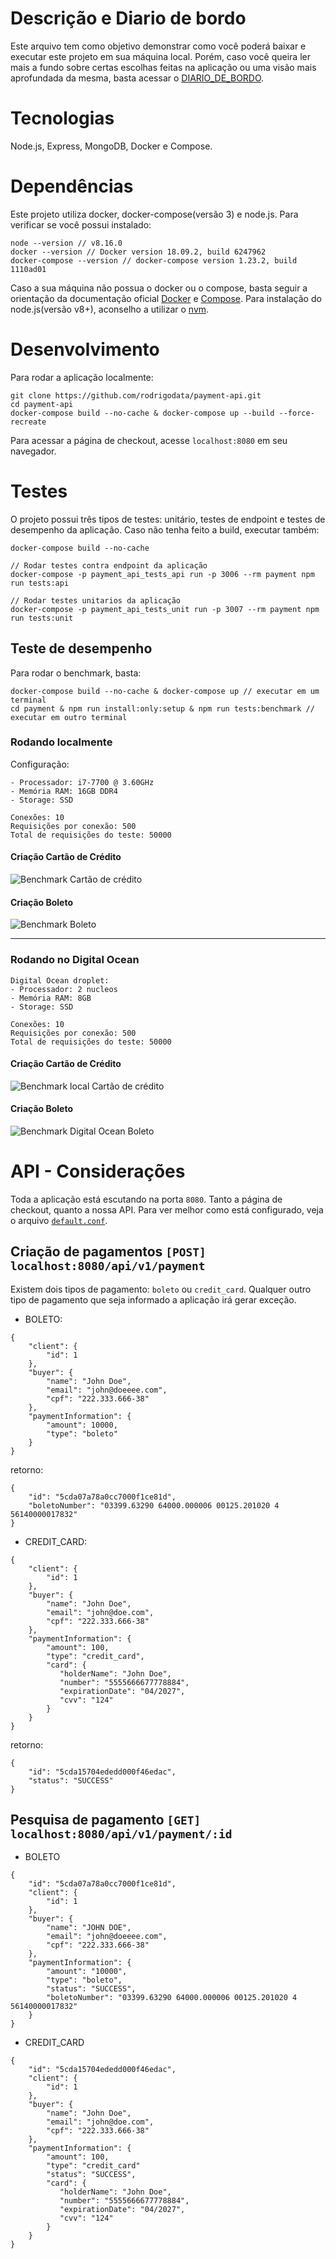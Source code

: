 # Descrição e Diario de bordo
Este arquivo tem como objetivo demonstrar como você poderá baixar e executar este projeto em sua máquina local. Porém, caso você queira ler mais a fundo sobre certas escolhas feitas na aplicação ou uma visão mais aprofundada da mesma, basta acessar o [DIARIO_DE_BORDO](DIARIO_DE_BORDO.MD).

# Tecnologias
Node.js, Express, MongoDB, Docker e Compose.

# Dependências
Este projeto utiliza docker, docker-compose(versão 3) e node.js. Para verificar se você possui instalado:

```shell
node --version // v8.16.0
docker --version // Docker version 18.09.2, build 6247962
docker-compose --version // docker-compose version 1.23.2, build 1110ad01
```

Caso a sua máquina não possua o docker ou o compose, basta seguir a orientação da documentação oficial [Docker](https://docs.docker.com/install/) e [Compose](https://docs.docker.com/compose/install/). Para instalação do node.js(versão v8+), aconselho a utilizar o [nvm](https://github.com/nvm-sh/nvm).

# Desenvolvimento
Para rodar a aplicação localmente:
```shell
git clone https://github.com/rodrigodata/payment-api.git
cd payment-api
docker-compose build --no-cache & docker-compose up --build --force-recreate
```
Para acessar a página de checkout, acesse `localhost:8080` em seu navegador.

# Testes
O projeto possui três tipos de testes: unitário, testes de endpoint e testes de desempenho da aplicação. Caso não tenha feito a build, executar também:
```shell
docker-compose build --no-cache
```

```shell
// Rodar testes contra endpoint da aplicação
docker-compose -p payment_api_tests_api run -p 3006 --rm payment npm run tests:api

// Rodar testes unitarios da aplicação
docker-compose -p payment_api_tests_unit run -p 3007 --rm payment npm run tests:unit
```

## Teste de desempenho
Para rodar o benchmark, basta:
```shell
docker-compose build --no-cache & docker-compose up // executar em um terminal
cd payment & npm run install:only:setup & npm run tests:benchmark // executar em outro terminal
```

### Rodando localmente
   
Configuração:
```shell
- Processador: i7-7700 @ 3.60GHz
- Memória RAM: 16GB DDR4
- Storage: SSD

Conexões: 10
Requisições por conexão: 500
Total de requisições do teste: 50000

```
#### Criação Cartão de Crédito

![Benchmark Cartão de crédito](benchmark_local_credit_card.jpg "Benchmark Cartão de crédito")

#### Criação Boleto
![Benchmark Boleto](benchmark_local_boleto.jpg "Benchmark Boleto")

----

### Rodando no Digital Ocean

```shell
Digital Ocean droplet:
- Processador: 2 nucleos
- Memória RAM: 8GB
- Storage: SSD

Conexões: 10
Requisições por conexão: 500
Total de requisições do teste: 50000
```

#### Criação Cartão de Crédito

![Benchmark local Cartão de crédito](benchmark_digital_ocean_credit_card.jpg "Benchmark local Cartão de crédito")

#### Criação Boleto
![Benchmark Digital Ocean Boleto](benchmark_digital_ocean_boleto.jpg "Benchmark Digital Ocean Boleto")



# API - Considerações
Toda a aplicação está escutando na porta `8080`. Tanto a página de checkout, quanto a nossa API. Para ver melhor como está configurado, veja o arquivo [`default.conf`](default.conf). 

## Criação de pagamentos `[POST]` `localhost:8080/api/v1/payment`
Existem dois tipos de pagamento: `boleto` ou `credit_card`. Qualquer outro tipo de pagamento que seja informado a aplicação irá gerar exceção.

- BOLETO:
```shell
{
	"client": {
		"id": 1
	},
	"buyer": {
		"name": "John Doe",	
		"email": "john@doeeee.com",
		"cpf": "222.333.666-38"
	},
	"paymentInformation": {
		"amount": 10000,
		"type": "boleto"
	}
}
```


retorno:
```shell
{
    "id": "5cda07a78a0cc7000f1ce81d",
    "boletoNumber": "03399.63290 64000.000006 00125.201020 4 56140000017832"
}
```


- CREDIT_CARD:
   
```shell
{
	"client": {
		"id": 1
	},
	"buyer": {
		"name": "John Doe",	
		"email": "john@doe.com",
		"cpf": "222.333.666-38"
	},
	"paymentInformation": {
		"amount": 100,
		"type": "credit_card",
		"card": {
		   "holderName": "John Doe",
		   "number": "5555666677778884",
		   "expirationDate": "04/2027",
		   "cvv": "124"
		}
	}
}
```

retorno:
```shell
{
    "id": "5cda15704ededd000f46edac",
    "status": "SUCCESS"
}
```

## Pesquisa de pagamento `[GET]` `localhost:8080/api/v1/payment/:id`

- BOLETO
```shell
{
    "id": "5cda07a78a0cc7000f1ce81d",
    "client": {
        "id": 1
    },
    "buyer": {
        "name": "JOHN DOE",
        "email": "john@doeeee.com",
        "cpf": "222.333.666-38"
    },
    "paymentInformation": {
        "amount": "10000",
        "type": "boleto",
        "status": "SUCCESS",
        "boletoNumber": "03399.63290 64000.000006 00125.201020 4 56140000017832"
    }
}
```

- CREDIT_CARD
```shell
{
    "id": "5cda15704ededd000f46edac",
	"client": {
		"id": 1
	},
	"buyer": {
		"name": "John Doe",	
		"email": "john@doe.com",
		"cpf": "222.333.666-38"
	},
	"paymentInformation": {
		"amount": 100,
		"type": "credit_card"
        "status": "SUCCESS",
		"card": {
		   "holderName": "John Doe",
		   "number": "5555666677778884",
		   "expirationDate": "04/2027",
		   "cvv": "124"
		}
	}
}
```
